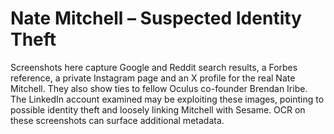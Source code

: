 # Nate Mitchell – Suspected Identity Theft

Screenshots here capture Google and Reddit search results, a Forbes reference, a private Instagram page and an X profile for the real Nate Mitchell. They also show ties to fellow Oculus co-founder Brendan Iribe. The LinkedIn account examined may be exploiting these images, pointing to possible identity theft and loosely linking Mitchell with Sesame. OCR on these screenshots can surface additional metadata.
